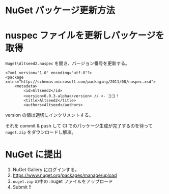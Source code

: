 # NuGet パッケージ更新方法

# nuspec ファイルを更新しパッケージを取得

`Nuget\Altseed2.nuspec` を開き、バージョン番号を更新する。

```
<?xml version="1.0" encoding="utf-8"?>
<package xmlns="http://schemas.microsoft.com/packaging/2011/08/nuspec.xsd">
    <metadata>
        <id>Altseed2</id>
        <version>0.0.3-alpha</version> // <- ココ！
        <title>Altseed2</title>
        <authors>Altseed</authors>
```

version の値は適切にインクリメントする。

それを commit & push して CI でのパッケージ生成が完了するのを待って `nuget.zip` をダウンロードし解凍。

# NuGet に提出

1. NuGet Gallery にログインする。
1. https://www.nuget.org/packages/manage/upload
1. `nuget.zip` の中の .nuget ファイルをアップロード
1. Submit !!
